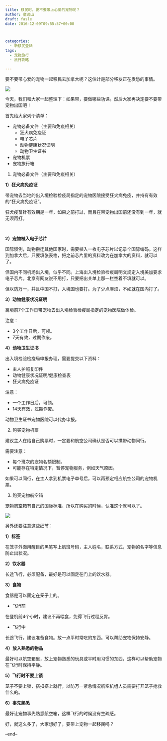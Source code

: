 ```yaml
---
title: 移民时，要不要带上心爱的宠物呢？
author: 童远山
draft: fasle
date: 2016-12-09T09:55:57+00:00



categories:
  - 新移民登陆
tags:
  - 宠物旅行
  - 旅行攻略

---
```

要不要带心爱的宠物一起移民去加拿大呢？这估计是部分移友正在发愁的事情。

<img decoding="async" src="http://mmbiz.qpic.cn/mmbiz_jpg/onL12esDtA9a2Mic6ILadwPVbQCma4SibnJo0AhSr4xQkIJM943jVibFVicByYf74bTwdXk7vaA617J1EKeCUx1QZw/640?wx_fmt=jpeg&tp=webp&wxfrom=5&wx_lazy=1" data-s="300,640" data-type="jpeg" data-src="http://mmbiz.qpic.cn/mmbiz_jpg/onL12esDtA9a2Mic6ILadwPVbQCma4SibnJo0AhSr4xQkIJM943jVibFVicByYf74bTwdXk7vaA617J1EKeCUx1QZw/0?wx_fmt=jpeg" data-ratio="0.75" data-w="600" data-fail="0" /> 

今天，我们和大家一起整理下：如果带，要做哪些功课。然后大家再决定要不要带宠物出国吧！

首先给大家列个清单：

<ul class="list-paddingleft-2">
  <li>
    宠物必备文件（主要和免疫相关） <ul class="list-paddingleft-2">
      <li>
        狂犬病免疫证
      </li>
      <li>
        电子芯片
      </li>
      <li>
        动物健康状况证明
      </li>
      <li>
        动物卫生证书
      </li>
    </ul>
  </li>
  
  <li>
    宠物机票
  </li>
  <li>
    宠物旅行箱
  </li>
</ul>

1. 宠物必备文件（主要和免疫相关）

**1）狂犬病免疫证**

带宠物去当地的出入境检验检疫局指定的宠物医院接受狂犬病免疫，并持有有效的“狂犬病免疫证”。

狂犬疫苗针有效期是一年，如果之前打过，而且在带宠物出国前还没有到一年，就无须再打。

&nbsp;

**2）宠物植入电子芯片**

国际惯例，动物搬迁其他国家时，需要植入一枚电子芯片以记录个国际编码。这样到加拿大后，只要填张表格，把之前芯片里的资料改为在加拿大的资料，就可以了。

但国内不同机场出入境，似乎不同。上海出入境检验检疫局明文规定入境美加要求电子芯片。北京有网友说不用打，只要把出关单上那一栏空着不填就可以。

但以防万一，并且中国不打，入境国也要打。为了少点麻烦，不如就在国内打了。

**3）动物健康状况证明**

离境前7个工作日带宠物去出入境检验检疫局指定的宠物医院做体检。

注意：

<ul class="list-paddingleft-2">
  <li>
    3个工作日后，可领。
  </li>
  <li>
    7天有效，过期作废。
  </li>
</ul>

**4）动物卫生证书**

出入境检验检疫局申报办理，需要提交以下资料：

<ul class="list-paddingleft-2">
  <li>
    主人护照复印件
  </li>
  <li>
    动物健康状况证明/健康检查表
  </li>
  <li>
    狂犬病免疫证
  </li>
</ul>

注意：

<ul class="list-paddingleft-2">
  <li>
    一个工作日后，可领。
  </li>
  <li>
    14天有效，过期作废。
  </li>
</ul>

动物卫生证书宠物医院可以代办申报。

2. 购买宠物机票

建议主人在给自己购票时，一定要和航空公司确认是否可以携带动物同行。

需要注意：

<ul class="list-paddingleft-2">
  <li>
    每个班次的宠物名额限制。
  </li>
  <li>
    可能存在特定情况下，暂停宠物服务，例如天气原因。
  </li>
</ul>

如果可以同行，在主人拿到机票电子单号后，可以再预定相应航空公司的宠物机票。

3. 购买宠物航空箱

宠物航空箱有自己的国际标准，所以在购买的时候，认准这个就可以了。

<img decoding="async" src="http://mmbiz.qpic.cn/mmbiz_jpg/onL12esDtA9a2Mic6ILadwPVbQCma4SibnXS9L3ttRHcKAYg2cPBCMmOibBvzp1eFMvq8nROgz03BHMxn71L7brIg/640?wx_fmt=jpeg&tp=webp&wxfrom=5&wx_lazy=1" data-s="300,640" data-type="jpeg" data-src="http://mmbiz.qpic.cn/mmbiz_jpg/onL12esDtA9a2Mic6ILadwPVbQCma4SibnXS9L3ttRHcKAYg2cPBCMmOibBvzp1eFMvq8nROgz03BHMxn71L7brIg/0?wx_fmt=jpeg" data-ratio="0.8234265734265734" data-w="572" data-fail="0" /> 

另外还要注意这些细节：

**1）标签**

在笼子外面用醒目的黑笔写上航班号码，主人姓名，联系方式，宠物的名字等信息防止出状况。

**2）饮水器**

长途飞行，必须配备，最好是可以固定在门上的饮水器。

**3）食物**

食器是可以固定在笼子上的。

<ul class="list-paddingleft-2">
  <li>
    飞行前
  </li>
</ul>

在登机前4个小时，建议不再喂食，免得飞行过程反胃。

<ul class="list-paddingleft-2">
  <li>
    飞行中
  </li>
</ul>

长途飞行，建议准备食物。放一点平时常吃的东西。可以帮助宠物保持安静。

**4）放入熟悉的物品**

最好可以航空箱里，放上宠物熟悉的玩具或平时用习惯的东西，这样可以帮助宠物在飞行时保持平静。

**5）飞行时不要上锁**

笼子不要上锁，搭扣搭上就行，以防万一紧急情况航空机组人员需要打开笼子抢救什么的。

**6）事先熟悉**

最好让宠物事先熟悉航空箱，这样飞行的时候没有生疏感。

好，就这么多了，大家想好了，要带上宠物一起移民吗？

&#8211;end&#8211;